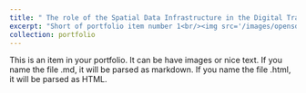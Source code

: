```yaml
---
title: " The role of the Spatial Data Infrastructure in the Digital Transformation of Public Administration (2018-2019)"
excerpt: "Short of portfolio item number 1<br/><img src='/images/opensdi.jpg'>"
collection: portfolio
---
```


This is an item in your portfolio. It can be have images or nice text. If you name the file .md, it will be parsed as markdown. If you name the file .html, it will be parsed as HTML. 

